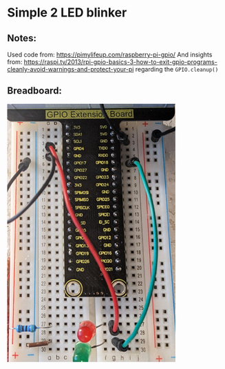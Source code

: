 # Simple 2 LED blinker

## Notes:

Used code from: https://pimylifeup.com/raspberry-pi-gpio/
And insights from: https://raspi.tv/2013/rpi-gpio-basics-3-how-to-exit-gpio-programs-cleanly-avoid-warnings-and-protect-your-pi regarding the `GPIO.cleanup()`

## Breadboard:

<img src="https://github.com/clemgoub/RPi_GPIO_basics/blob/main/01_2LEDs_blinker/2leds_GPIO.jpg?raw=true" alt="2LEDs GPIO" Breadboard schematics style="height:600px;">
